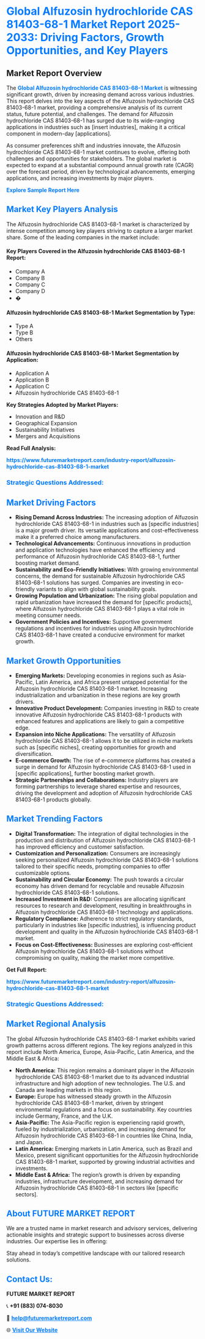 <h1 style="color: #007BFF;">Global Alfuzosin hydrochloride CAS 81403-68-1 Market Report 2025-2033: Driving Factors, Growth Opportunities, and Key Players</h1>

<section id="overview">
<h2>Market Report Overview</h2>
<p>The <a href="https://www.futuremarketreport.com/industry-report/alfuzosin-hydrochloride-cas-81403-68-1-market" style="color: #007BFF; text-decoration: none;"><strong>Global Alfuzosin hydrochloride CAS 81403-68-1 Market</strong></a> is witnessing significant growth, driven by increasing demand across various industries. This report delves into the key aspects of the Alfuzosin hydrochloride CAS 81403-68-1 market, providing a comprehensive analysis of its current status, future potential, and challenges. The demand for Alfuzosin hydrochloride CAS 81403-68-1 has surged due to its wide-ranging applications in industries such as [insert industries], making it a critical component in modern-day [applications].</p>
<p>As consumer preferences shift and industries innovate, the Alfuzosin hydrochloride CAS 81403-68-1 market continues to evolve, offering both challenges and opportunities for stakeholders. The global market is expected to expand at a substantial compound annual growth rate (CAGR) over the forecast period, driven by technological advancements, emerging applications, and increasing investments by major players.</p>
</section>

<section id="overview">
<p><a href="https://www.futuremarketreport.com/request-sample/reportId=119574" style="color: #007BFF; text-decoration: none;"><strong>Explore Sample Report Here</strong></a></p>
</section>

<section id="key-players">
<h2 style="color: #007BFF;">Market Key Players Analysis</h2>
<p>The Alfuzosin hydrochloride CAS 81403-68-1 market is characterized by intense competition among key players striving to capture a larger market share. Some of the leading companies in the market include:</p>
<h4>Key Players Covered in the Alfuzosin hydrochloride CAS 81403-68-1 Report:</h4>
<ul><li>Company A</li><li>Company B</li><li>Company C</li><li>Company D</li><li>�</li></ul>
<h4>Alfuzosin hydrochloride CAS 81403-68-1 Market Segmentation by Type:</h4>
<ul><li>Type A</li><li>Type B</li><li>Others</li></ul>

<h4>Alfuzosin hydrochloride CAS 81403-68-1 Market Segmentation by Application:</h4>
<ul><li>Application A</li><li>Application B</li><li>Application C</li><li>Alfuzosin hydrochloride CAS 81403-68-1</li></ul>
<p><strong>Key Strategies Adopted by Market Players:</strong></p>
<ul>
<li>Innovation and R&D</li>
<li>Geographical Expansion</li>
<li>Sustainability Initiatives</li>
<li>Mergers and Acquisitions</li>
</ul>
</section>

<section>
<p><strong>Read Full Analysis: </strong></p><a href="https://www.futuremarketreport.com/industry-report/alfuzosin-hydrochloride-cas-81403-68-1-market" style="color: #007BFF; text-decoration: none;"><strong>https://www.futuremarketreport.com/industry-report/alfuzosin-hydrochloride-cas-81403-68-1-market</strong></a>
<h3 style="color: #007BFF;">Strategic Questions Addressed:</h3>
</section>

<section id="driving-factors">
<h2 style="color: #007BFF;">Market Driving Factors</h2>
<ul>
<li><strong>Rising Demand Across Industries:</strong> The increasing adoption of Alfuzosin hydrochloride CAS 81403-68-1 in industries such as [specific industries] is a major growth driver. Its versatile applications and cost-effectiveness make it a preferred choice among manufacturers.</li>
<li><strong>Technological Advancements:</strong> Continuous innovations in production and application technologies have enhanced the efficiency and performance of Alfuzosin hydrochloride CAS 81403-68-1, further boosting market demand.</li>
<li><strong>Sustainability and Eco-Friendly Initiatives:</strong> With growing environmental concerns, the demand for sustainable Alfuzosin hydrochloride CAS 81403-68-1 solutions has surged. Companies are investing in eco-friendly variants to align with global sustainability goals.</li>
<li><strong>Growing Population and Urbanization:</strong> The rising global population and rapid urbanization have increased the demand for [specific products], where Alfuzosin hydrochloride CAS 81403-68-1 plays a vital role in meeting consumer needs.</li>
<li><strong>Government Policies and Incentives:</strong> Supportive government regulations and incentives for industries using Alfuzosin hydrochloride CAS 81403-68-1 have created a conducive environment for market growth.</li>
</ul>
</section>

<section id="growth-opportunities">
<h2 style="color: #007BFF;">Market Growth Opportunities</h2>
<ul>
<li><strong>Emerging Markets:</strong> Developing economies in regions such as Asia-Pacific, Latin America, and Africa present untapped potential for the Alfuzosin hydrochloride CAS 81403-68-1 market. Increasing industrialization and urbanization in these regions are key growth drivers.</li>
<li><strong>Innovative Product Development:</strong> Companies investing in R&D to create innovative Alfuzosin hydrochloride CAS 81403-68-1 products with enhanced features and applications are likely to gain a competitive edge.</li>
<li><strong>Expansion into Niche Applications:</strong> The versatility of Alfuzosin hydrochloride CAS 81403-68-1 allows it to be utilized in niche markets such as [specific niches], creating opportunities for growth and diversification.</li>
<li><strong>E-commerce Growth:</strong> The rise of e-commerce platforms has created a surge in demand for Alfuzosin hydrochloride CAS 81403-68-1 used in [specific applications], further boosting market growth.</li>
<li><strong>Strategic Partnerships and Collaborations:</strong> Industry players are forming partnerships to leverage shared expertise and resources, driving the development and adoption of Alfuzosin hydrochloride CAS 81403-68-1 products globally.</li>
</ul>
</section>

<section id="trending-factors">
<h2 style="color: #007BFF;">Market Trending Factors</h2>
<ul>
<li><strong>Digital Transformation:</strong> The integration of digital technologies in the production and distribution of Alfuzosin hydrochloride CAS 81403-68-1 has improved efficiency and customer satisfaction.</li>
<li><strong>Customization and Personalization:</strong> Consumers are increasingly seeking personalized Alfuzosin hydrochloride CAS 81403-68-1 solutions tailored to their specific needs, prompting companies to offer customizable options.</li>
<li><strong>Sustainability and Circular Economy:</strong> The push towards a circular economy has driven demand for recyclable and reusable Alfuzosin hydrochloride CAS 81403-68-1 solutions.</li>
<li><strong>Increased Investment in R&D:</strong> Companies are allocating significant resources to research and development, resulting in breakthroughs in Alfuzosin hydrochloride CAS 81403-68-1 technology and applications.</li>
<li><strong>Regulatory Compliance:</strong> Adherence to strict regulatory standards, particularly in industries like [specific industries], is influencing product development and quality in the Alfuzosin hydrochloride CAS 81403-68-1 market.</li>
<li><strong>Focus on Cost-Effectiveness:</strong> Businesses are exploring cost-efficient Alfuzosin hydrochloride CAS 81403-68-1 solutions without compromising on quality, making the market more competitive.</li>
</ul>
</section>

<section>
<p><strong>Get Full Report: </strong></p><a href="https://www.futuremarketreport.com/industry-report/alfuzosin-hydrochloride-cas-81403-68-1-market" style="color: #007BFF; text-decoration: none;"><strong>https://www.futuremarketreport.com/industry-report/alfuzosin-hydrochloride-cas-81403-68-1-market</strong></a>
<h3 style="color: #007BFF;">Strategic Questions Addressed:</h3>
</section>


<section id="regional-analysis">
<h2 style="color: #007BFF;">Market Regional Analysis</h2>
<p>The global Alfuzosin hydrochloride CAS 81403-68-1 market exhibits varied growth patterns across different regions. The key regions analyzed in this report include North America, Europe, Asia-Pacific, Latin America, and the Middle East & Africa:</p>
<ul>
<li><strong>North America:</strong> This region remains a dominant player in the Alfuzosin hydrochloride CAS 81403-68-1 market due to its advanced industrial infrastructure and high adoption of new technologies. The U.S. and Canada are leading markets in this region.</li>
<li><strong>Europe:</strong> Europe has witnessed steady growth in the Alfuzosin hydrochloride CAS 81403-68-1 market, driven by stringent environmental regulations and a focus on sustainability. Key countries include Germany, France, and the U.K.</li>
<li><strong>Asia-Pacific:</strong> The Asia-Pacific region is experiencing rapid growth, fueled by industrialization, urbanization, and increasing demand for Alfuzosin hydrochloride CAS 81403-68-1 in countries like China, India, and Japan.</li>
<li><strong>Latin America:</strong> Emerging markets in Latin America, such as Brazil and Mexico, present significant opportunities for the Alfuzosin hydrochloride CAS 81403-68-1 market, supported by growing industrial activities and investments.</li>
<li><strong>Middle East & Africa:</strong> The region’s growth is driven by expanding industries, infrastructure development, and increasing demand for Alfuzosin hydrochloride CAS 81403-68-1 in sectors like [specific sectors].</li>
</ul>
</section>

<footer>
<h2 style="color: #007BFF;">About FUTURE MARKET REPORT</h2>
<p>We are a trusted name in market research and advisory services, delivering actionable insights and strategic support to businesses across diverse industries. Our expertise lies in offering:</p>

<p>Stay ahead in today’s competitive landscape with our tailored research solutions.</p>

<h2 style="color: #007BFF;">Contact Us:</h2>
<p><strong>FUTURE MARKET REPORT</strong></p>
<p>📞 <strong>+91 (883) 074-8030</strong></p>
<p>📧 <strong><a href="mailto:help@futuremarketreport.com" style="color: #007BFF;">help@futuremarketreport.com</a></strong></p>
<p>🌐 <strong><a href="https://www.futuremarketreport.com/" style="color: #007BFF;">Visit Our Website</a></strong></p>
</footer>